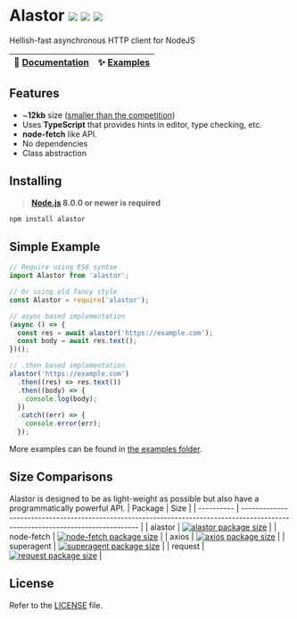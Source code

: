 # Alastor <img src="https://badgen.net/npm/v/alastor?color=red&style=flat"> <img src="https://badgen.net/npm/dt/alastor?color=red&style=flat"> <img src="https://badgen.net/packagephobia/install/alastor?color=red&style=flat">

Hellish-fast asynchronous HTTP client for NodeJS

| 📖 [Documentation](https://alastor.js.org/globals) | ✨ [Examples](https://github.com/aidenybai/alastor/tree/master/examples) |
| -------------------------------------------------- | ------------------------------------------------------------------------ |


## Features

- ~**12kb** size ([smaller than the competition](#size-comparisons))
- Uses **TypeScript** that provides hints in editor, type checking, etc.
- **node-fetch** like API.
- No dependencies
- Class abstraction

## Installing

> **[Node.js](https://nodejs.org/) 8.0.0 or newer is required**

```bash
npm install alastor
```

## Simple Example

```js
// Require using ES6 syntax
import Alastor from 'alastor';

// Or using old fancy style
const Alastor = require('alastor');

// async based implementation
(async () => {
  const res = await alastor('https://example.com');
  const body = await res.text();
})();

// .then based implementation
alastor('https://example.com')
  .then((res) => res.text())
  .then((body) => {
    console.log(body);
  })
  .catch((err) => {
    console.error(err);
  });
```

More examples can be found in [the examples folder](https://github.com/aidenybai/alastor/tree/master/examples).

## Size Comparisons

Alastor is designed to be as light-weight as possible but also have a programmatically powerful API.
| Package | Size |
| ---------- | ------------------------------------------------------------------------------------------------------------------------------- |
| alastor | [![alastor package size](https://packagephobia.now.sh/badge?p=alastor)](https://packagephobia.now.sh/result?p=alastor) |
| node-fetch | [![node-fetch package size](https://packagephobia.now.sh/badge?p=node-fetch)](https://packagephobia.now.sh/result?p=node-fetch) |
| axios | [![axios package size](https://packagephobia.now.sh/badge?p=axios)](https://packagephobia.now.sh/result?p=axios) |
| superagent | [![superagent package size](https://packagephobia.now.sh/badge?p=superagent)](https://packagephobia.now.sh/result?p=superagent) |
| request | [![request package size](https://packagephobia.now.sh/badge?p=request)](https://packagephobia.now.sh/result?p=request) |

## License

Refer to the [LICENSE](LICENSE) file.
